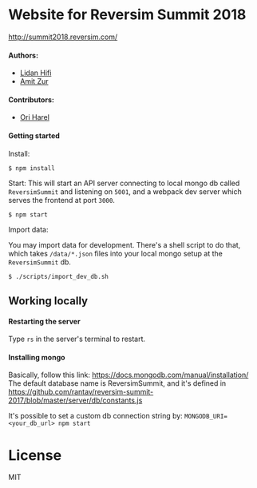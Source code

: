 # Website for Reversim Summit 2018
http://summit2018.reversim.com/

#### Authors:

* [Lidan Hifi](https://www.linkedin.com/in/lidan)
* [Amit Zur](https://github.com/amitzur)

#### Contributors:

* [Ori Harel](https://github.com/oriharel)

#### Getting started

Install:
```
$ npm install
```

Start:
This will start an API server connecting to local mongo db called `ReversimSummit` and listening on `5001`, and a webpack dev server which serves the frontend at port `3000`. 
```
$ npm start
```

Import data:

You may import data for development. There's a shell script to do that, which takes `/data/*.json` files into your local mongo setup at the `ReversimSummit` db.
```
$ ./scripts/import_dev_db.sh
```
## Working locally
#### Restarting the server
Type `rs` in the server's terminal to restart.

#### Installing mongo
Basically, follow this link: https://docs.mongodb.com/manual/installation/  
The default database name is ReversimSummit, and it's defined in https://github.com/rantav/reversim-summit-2017/blob/master/server/db/constants.js

It's possible to set a custom db connection string by: `MONGODB_URI=<your_db_url> npm start` 


# License
MIT
